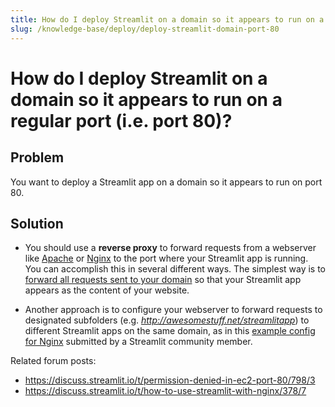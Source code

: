 ```yaml
---
title: How do I deploy Streamlit on a domain so it appears to run on a regular port (i.e. port 80)?
slug: /knowledge-base/deploy/deploy-streamlit-domain-port-80
---
```


# How do I deploy Streamlit on a domain so it appears to run on a regular port (i.e. port 80)?

## Problem

You want to deploy a Streamlit app on a domain so it appears to run on port 80.

## Solution

- You should use a **reverse proxy** to forward requests from a webserver like [Apache](https://httpd.apache.org/) or [Nginx](https://www.nginx.com/) to the port where your Streamlit app is running. You can accomplish this in several different ways. The simplest way is to [forward all requests sent to your domain](https://discuss.streamlit.io/t/permission-denied-in-ec2-port-80/798/3) so that your Streamlit app appears as the content of your website.

- Another approach is to configure your webserver to forward requests to designated subfolders (e.g. _http://awesomestuff.net/streamlitapp_) to different Streamlit apps on the same domain, as in this [example config for Nginx](https://discuss.streamlit.io/t/how-to-use-streamlit-with-nginx/378/7) submitted by a Streamlit community member.


Related forum posts:
- https://discuss.streamlit.io/t/permission-denied-in-ec2-port-80/798/3
- https://discuss.streamlit.io/t/how-to-use-streamlit-with-nginx/378/7